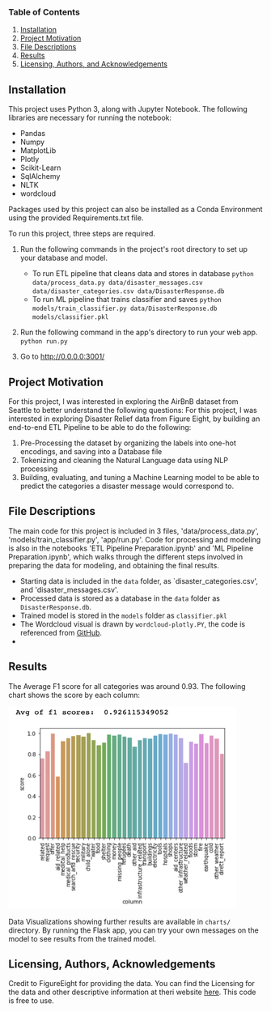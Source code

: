 ### Table of Contents

1. [Installation](#installation)
2. [Project Motivation](#motivation)
3. [File Descriptions](#files)
4. [Results](#results)
5. [Licensing, Authors, and Acknowledgements](#licensing)

## Installation <a name="installation"></a>

This project uses Python 3, along with Jupyter Notebook. The following libraries are necessary for running the notebook:
* Pandas
* Numpy
* MatplotLib
* Plotly
* Scikit-Learn
* SqlAlchemy
* NLTK
* wordcloud

Packages used by this project can also be installed as a Conda Environment using the provided Requirements.txt file.

To run this project, three steps are required.

1. Run the following commands in the project's root directory to set up your database and model.

    - To run ETL pipeline that cleans data and stores in database
        `python data/process_data.py data/disaster_messages.csv data/disaster_categories.csv data/DisasterResponse.db`
    - To run ML pipeline that trains classifier and saves
        `python models/train_classifier.py data/DisasterResponse.db models/classifier.pkl`

2. Run the following command in the app's directory to run your web app.
    `python run.py`

3. Go to http://0.0.0.0:3001/

## Project Motivation<a name="motivation"></a>

For this project, I was interested in exploring the AirBnB dataset from Seattle to better understand the following questions:
For this project, I was interested in exploring Disaster Relief data from Figure Eight, by building an end-to-end ETL Pipeline to be able to do the following:
1. Pre-Processing the dataset by organizing the labels into one-hot encodings, and saving into a Database file
2. Tokenizing and cleaning the Natural Language data using NLP processing
3. Building, evaluating, and tuning a Machine Learning model to be able to predict the categories a disaster message would correspond to.

## File Descriptions <a name="files"></a>

The main code for this project is included in 3 files, 'data/process_data.py', 'models/train_classifier.py', 'app/run.py'. Code for processing and modeling is also in the notebooks 'ETL Pipeline Preparation.ipynb' and 'ML Pipeline Preparation.ipynb', which walks through the different steps involved in preparing the data for modeling, and obtaining the final results.

- Starting data is included in the `data` folder, as `disaster_categories.csv', and 'disaster_messages.csv'.
- Processed data is stored as a database in the `data` folder as `DisasterResponse.db`.
- Trained model is stored in the `models` folder as `classifier.pkl`
- The Wordcloud visual is drawn by `wordcloud-plotly.PY`, the code is referenced from [GitHub](https://github.com/PrashantSaikia/Wordcloud-in-Plotly).
- 
## Results<a name="results"></a>

The Average F1 score for all categories was around 0.93. The following chart shows the score by each column:

<img src="https://raw.githubusercontent.com/ravishchawla/ETL-Pipeline-for-Disaster-Data/master/charts/f1_scores.png" data-canonical-src="https://raw.githubusercontent.com/ravishchawla/ETL-Pipeline-for-Disaster-Data/master/charts/f1_scores.png" width="450" height="400" />

Data Visualizations showing further results are available in `charts/` directory. By running the Flask app, you can try your own messages on the model to see results from the trained model.

## Licensing, Authors, Acknowledgements<a name="licensing"></a>

Credit to FigureEight for providing the data. You can find the Licensing for the data and other descriptive information at theri website [here](https://www.figure-eight.com/dataset/combined-disaster-response-data/). This code is free to use.